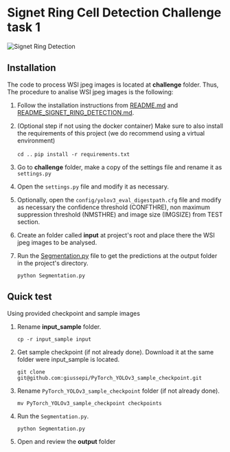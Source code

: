 # Signet Ring Cell Detection Challenge task 1

![Signet Ring Detection](https://raw.githubusercontent.com/giussepi/PyTorch_YOLOv3/predicitions-per-whole-image/output_sample/2018_64982_1-3_2019-02-25%2021_57_36-lv0-36515-58465-2013-2071.jpeg)

## Installation
The code to process WSI jpeg images is located at **challenge** folder. Thus,
The procedure to analise WSI jpeg images is the following:

1. Follow the installation instructions from [README.md](../README.md) and [README_SIGNET_RING_DETECTION.md](../README_SIGNET_RING_DETECTION.md).
2. (Optional step if not using the docker container) Make sure to also install
   the requirements of this project (we do recommend using a virtual environment)
   
   `cd ..`
   `pip install -r requirements.txt`
2. Go to **challenge** folder, make a copy of the settings file and rename it as
   `settings.py`
2. Open the `settings.py` file and modify it as necessary.
3. Optionally, open the `config/yolov3_eval_digestpath.cfg` file and modify as
   necessary the confidence threshold (CONFTHRE), non maximum suppression
   threshold (NMSTHRE) and image size (IMGSIZE) from TEST section.
4. Create an folder called **input** at project's root and place there the WSI jpeg
   images to be analysed.
5. Run the [Segmentation.py](../Segmentation.py) file to get the predictions at
   the output folder in the project's directory.
   
   `python Segmentation.py`

## Quick test
Using provided checkpoint and sample images

1. Rename **input_sample** folder.
     
     `cp -r input_sample input`

2. Get sample checkpoint (if not already done). Download it at the same folder were input_sample is located.

     `git clone git@github.com:giussepi/PyTorch_YOLOv3_sample_checkpoint.git`

3. Rename `PyTorch_YOLOv3_sample_checkpoint` folder (if not already done).

    `mv PyTorch_YOLOv3_sample_checkpoint checkpoints`
    
4. Run the `Segmentation.py`.

     `python Segmentation.py`

5. Open and review the **output** folder
